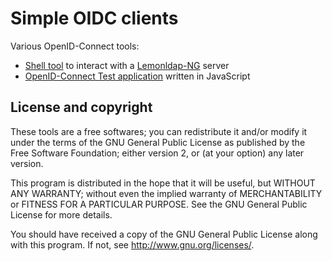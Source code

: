 # Simple OIDC clients

Various OpenID-Connect tools:
* [Shell tool](./sh) to interact with a [Lemonldap-NG](https://lemonldap-ng.org) server
* [OpenID-Connect Test application](./js) written in JavaScript

## License and copyright

These tools are a free softwares; you can redistribute it and/or modify
it under the terms of the GNU General Public License as published by
the Free Software Foundation; either version 2, or (at your option)
any later version.

This program is distributed in the hope that it will be useful,
but WITHOUT ANY WARRANTY; without even the implied warranty of
MERCHANTABILITY or FITNESS FOR A PARTICULAR PURPOSE.  See the
GNU General Public License for more details.

You should have received a copy of the GNU General Public License
along with this program.  If not, see http://www.gnu.org/licenses/.
